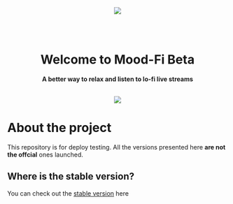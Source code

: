 <div align=center>
  <img src="https://user-images.githubusercontent.com/59856984/221924677-670f9517-9d15-4ea6-9276-33adf901dfea.png">
</div>

<br><br>

<h1 align=center> Welcome to Mood-Fi Beta </h1>

<p align=center><strong>A better way to relax and listen to lo-fi live streams</strong></p>

<br>

<div align="center">
  <a href="https://moodfi-download.netlify.app/"><img src="https://img.shields.io/badge/Mood Fi-Download now!-%23FFD201"></a>
</div>

# About the project

This repository is for deploy testing. All the versions presented here **are not the offcial** ones launched.

<h2>Where is the stable version?</h2>

You can check out the <a href="https://github.com/KaykyDeSouzaDias/Mood-Fi">stable version</a> here
